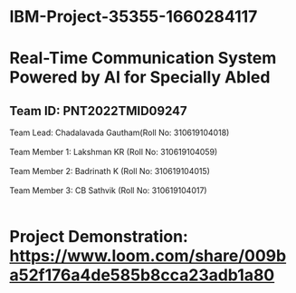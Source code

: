 # IBM-Project-35355-1660284117

# **Real-Time Communication System Powered by AI for Specially Abled**

## Team ID: PNT2022TMID09247

Team Lead: Chadalavada Gautham(Roll No: 310619104018) <br> <br>
Team Member 1: Lakshman KR (Roll No: 310619104059) <br> <br>
Team Member 2: Badrinath K (Roll No: 310619104015) <br> <br>
Team Member 3: CB Sathvik (Roll No: 310619104017) <br> <br>

# Project Demonstration: https://www.loom.com/share/009ba52f176a4de585b8cca23adb1a80
